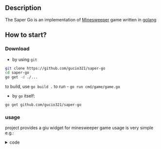 ## Description

The Saper Go is an implementation of [Minesweeper]() game written in
[golang](https://golang.org)

## How to start?

### Download

- by using `git`

```sh
git clone https://github.com/gucio321/saper-go
cd saper-go
go get -d ./...
```

to build, use `go build .`
to run - `go run cmd/game/game.go`

- by `go` itself:

```sh
go get github.com/gucio321/saper-go
```

### usage

project provides a giu widget for minesweeper game
usage is very simple e.g.:

<details><summary>code</summary>

```golang
package main

import (
	"github.com/AllenDang/giu"

	game "github.com/gucio321/saper-go/pkg/sgiu"
)

func loop() {
	giu.SingleWindow("game").Layout(
		game.Create("minesweeper-game-instance-1", 16, 30, 99),
	)
}

func main() {
	wnd := giu.NewMasterWindow("minesweeper", 640, 480, 0)
	wnd.Run(loop)
}
```

</details>
